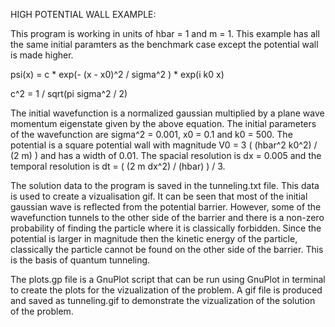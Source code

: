 HIGH POTENTIAL WALL EXAMPLE:

 This program is working in units of hbar = 1 and m = 1. This example has all the same initial paramters as the benchmark case except the potential wall is made higher.

 psi(x) = c * exp(- (x - x0)^2 / sigma^2 ) * exp(i k0 x)

 c^2 = 1 / sqrt(pi sigma^2 / 2) 

 The initial wavefunction is a normalized gaussian multiplied by a plane wave momentum eigenstate given by the above equation. The initial parameters of the wavefunction are sigma^2 = 0.001, x0 = 0.1 and k0 = 500. The potential is a square potential wall with magnitude V0 = 3 ( (hbar^2 k0^2) / (2 m) ) and has a width of 0.01. The spacial resolution is dx = 0.005 and the temporal resolution is dt = ( (2 m dx^2) / (hbar) ) / 3. 

 The solution data to the program is saved in the tunneling.txt file. This data is used to create a vizualisation gif. It can be seen that most of the initial gaussian wave is reflected from the potential barrier. However, some of the wavefunction tunnels to the other side of the barrier and there is a non-zero probability of finding the particle where it is classically forbidden. Since the potential is larger in magnitude then the kinetic energy of the particle, classically the particle cannot be found on the other side of the barrier. This is the basis of quantum tunneling.

 The plots.gp file is a GnuPlot script that can be run using GnuPlot in terminal to create the plots for the vizualization of the problem. A gif file is produced and saved as tunneling.gif to demonstrate the vizualization of the solution of the problem. 